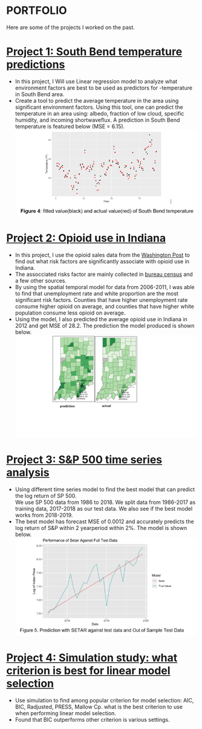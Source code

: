 # PORTFOLIO
Here are some of the projects I worked on the past. 

# [Project 1: South Bend temperature predictions](https://github.com/oceancode1997/southbendtemperature)
- In this project, I Will use Linear regression model to analyze what environment factors are best to be used as predictors for -temperature in South Bend area. <br />
- Create a tool to predict the average temperature in the area using significant environment factors. Using this tool, one can predict the temperature in an area using:  albedo, fraction of low cloud, specific humidity, and incoming shortwaveflux. A prediction in South Bend temperature is featured below (MSE = 6.15). <br />
![](image/fitted%20value.PNG)  <br />
# [Project 2: Opioid use in Indiana](https://github.com/oceancode1997/opioid-use-in-Indiana)
- In this project, I use the opioid sales data from the [Washington Post](https://www.washingtonpost.com/graphics/2019/investigations/dea-pain-pill-database/) to find out what risk factors are significantly associate with opioid use in Indiana.  <br />
- The assocciated risks factor are mainly collected in [bureau census](https://www.census.gov/library/publications/2011/compendia/usa-counties-2011.html#POP) and a few other sources.  <br />
- By using the spatial temporal model for data from 2006-2011, I was able to find that unemployment rate and white proportion are the most significant risk factors. Counties that have higher unemployment rate consume higher opioid on average, and counties that have higher white population consume less opioid on average.  <br />
- Using the model, I also predicted the average opioid use in Indiana in 2012 and get MSE of 28.2. The prediction the model produced is shown below. <br />
![](image/prediction%20vs%20actual%20data%20in%202012.png)
# [Project 3: S&P 500 time series analysis](https://github.com/oceancode1997/SP500priceprediction)
- Using  different time series model to find the best model that can predict the log return of SP 500. <br />
We use SP 500 data from 1986 to 2018. We split data from 1986-2017 as training data, 2017-2018 as our test data. We also see if the best model works from 2018-2019. <br />
- The best model has forecast MSE of 0.0012 and accurately predicts the log return of S&P within 2 yearperiod within 2%. The model is shown below. <br />
![](image/SP500%20model.PNG)
# [Project 4: Simulation study: what criterion is best for linear model selection](https://github.com/oceancode1997/Stimulation-study-what-criterion-is-best-for-linear-model)
- Use simulation to find among popular criterion for model selection: AIC, BIC, Radjusted, PRESS, Mallow Cp. what is the best criterion to use when performing linear model selection. <br />
- Found that BIC outperforms other criterion is various settings. <br />
